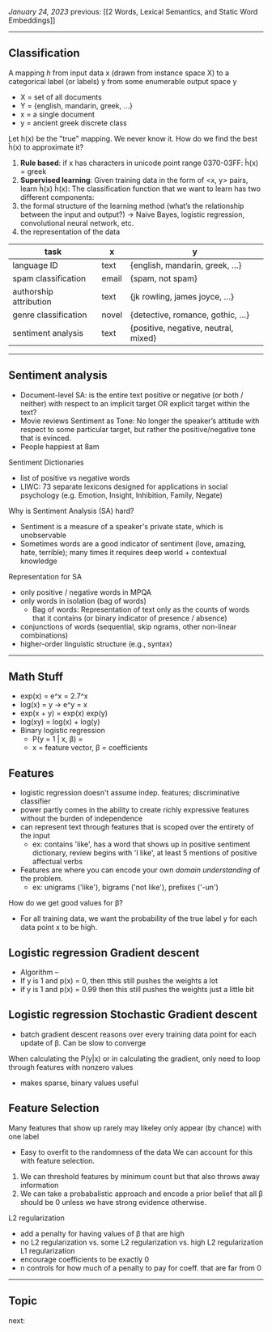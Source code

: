 *January 24, 2023*
previous: [[2 Words, Lexical Semantics, and Static Word Embeddings]]

---

## Classification
A mapping *h* from input data x (drawn from instance space X) to a categorical label (or labels) y from some enumerable output space y
- X = set of all documents
- Y = {english, mandarin, greek, …}
- x = a single document
- y = ancient greek
discrete class

Let h(x) be the "true" mapping. We never know it. How do we find the best ĥ(x) to approximate it?
1. **Rule based**: if x has characters in unicode point range 0370-03FF: ĥ(x) = greek
2. **Supervised learning**: Given training data in the form of <x, y> pairs, learn ĥ(x)
ĥ(x): The classification function that we want to learn has two different components:
1. the formal structure of the learning method (what’s the relationship between the input and output?) → Naive Bayes, logistic regression, convolutional neural network, etc.
2. the representation of the data


| task | x | y |
|--|--|---|
| language ID | text | {english, mandarin, greek, …} |
| spam classification | email | {spam, not spam} |
| authorship attribution | text | {jk rowling, james joyce, …} |
| genre classification | novel | {detective, romance, gothic, …} |
| sentiment analysis | text | {positive, negative, neutral, mixed} |

---

## Sentiment analysis
- Document-level SA: is the entire text positive or negative (or both / neither) with respect to an implicit target OR explicit target within the text?
- Movie reviews
Sentiment as Tone: No longer the speaker’s attitude with respect to some particular target, but rather the positive/negative tone that is evinced.
- People happiest at 8am

Sentiment Dictionaries
- list of positive vs negative words
- LIWC: 73 separate lexicons designed for applications in social psychology (e.g. Emotion, Insight, Inhibition, Family, Negate)

Why is Sentiment Analysis (SA) hard?
- Sentiment is a measure of a speaker's private state, which is unobservable
- Sometimes words are a good indicator of sentiment (love, amazing, hate, terrible); many times it requires deep world + contextual knowledge

Representation for SA
- only positive / negative words in MPQA
- only words in isolation (bag of words)
	- Bag of words: Representation of text only as the counts of words that it contains (or binary indicator of presence / absence)
- conjunctions of words (sequential, skip ngrams, other non-linear combinations)
- higher-order linguistic structure (e.g., syntax)

--- 

## Math Stuff
- exp(x) = e^x  = 2.7^x
- log(x) = y -> e^y = x
- exp(x + y) = exp(x) exp(y)
- log(xy) = log(x) + log(y)
- Binary logistic regression
	- P(y = 1 | x, β) = 
	- x = feature vector, β = coefficients

## Features
- logistic regression doesn't assume indep. features; discriminative classifier
- power partly comes in the ability to create richly expressive features without the burden of independence
- can represent text through features that is scoped over the entirety of the input
	- ex: contains 'like', has a word that shows up in positive sentiment dictionary, review begins with 'I like', at least 5 mentions of positive affectual verbs
- Features are where you can encode your own *domain understanding* of the problem.
	- ex: unigrams ('like'), bigrams ('not like'), prefixes ('-un')

How do we get good values for β?
- For all training data, we want the probability of the true label y for each data point x to be high.

## Logistic regression Gradient descent
- Algorithm –
- If y is 1 and p(x) = 0, then tthis still pushes the weights a lot
- if y is 1 and p(x) = 0.99 then this still pushes the weights just a little bit
## Logistic regression Stochastic Gradient descent
- batch gradient descent reasons over every training data point for each update of β. Can be slow to converge

When calculating the P(y|x) or in calculating the gradient, only need to loop through features with nonzero values
- makes sparse, binary values useful

## Feature Selection
Many features that show up rarely may likeley only appear (by chance) with one label
- Easy to overfit to the randomness of the data
We can account for this with feature selection.

1. We can threshold features by minimum count but that also throws away information
2. We can take a probabalistic approach and encode a prior belief that all β should be 0 unless we have strong evidence otherwise.

L2 regularization
- add a penalty for having values of β that are high
- no L2 regularization vs. some L2 regularization vs. high L2 regularization
L1 regularization
- encourage coefficients to be exactly 0
- n controls for how much of a penalty to pay for coeff. that are far from 0

---

## Topic



next: 